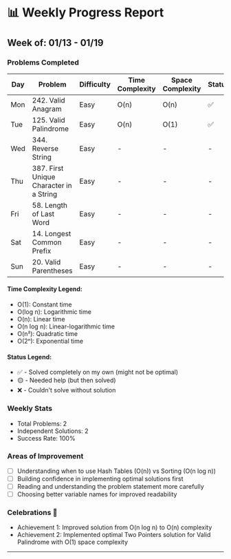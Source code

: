 # 📊 Weekly Progress Report
## Week of: 01/13 - 01/19

### Problems Completed
| Day | Problem                                 | Difficulty | Time Complexity | Space Complexity | Status |
|-----|-----------------------------------------|------------|-----------------|------------------|--------|
| Mon | 242. Valid Anagram                      | Easy       | O(n)            | O(n)             | ✅      |
| Tue | 125. Valid Palindrome                   | Easy       | O(n)            | O(1)             | ✅      |
| Wed | 344. Reverse String                     | Easy       | -               | -                | -      |
| Thu | 387. First Unique Character in a String | Easy       | -               | -                | -      |
| Fri | 58. Length of Last Word                 | Easy       | -               | -                | -      |
| Sat | 14. Longest Common Prefix               | Easy       | -               | -                | -      |
| Sun | 20. Valid Parentheses                   | Easy       | -               | -                | -      |

#### Time Complexity Legend:
- O(1): Constant time
- O(log n): Logarithmic time
- O(n): Linear time
- O(n log n): Linear-logarithmic time
- O(n²): Quadratic time
- O(2ⁿ): Exponential time

#### Status Legend:
* ✅ - Solved completely on my own (might not be optimal)
* 🟡 - Needed help (but then solved)
* ❌ - Couldn't solve without solution

### Weekly Stats
- Total Problems: 2
- Independent Solutions: 2
- Success Rate: 100%

### Areas of Improvement
- [ ] Understanding when to use Hash Tables (O(n)) vs Sorting (O(n log n))
- [ ] Building confidence in implementing optimal solutions first
- [ ] Reading and understanding the problem statement more carefully
- [ ] Choosing better variable names for improved readability

### Celebrations 🎉
- Achievement 1: Improved solution from O(n log n) to O(n) complexity
- Achievement 2: Implemented optimal Two Pointers solution for Valid Palindrome with O(1) space complexity

---